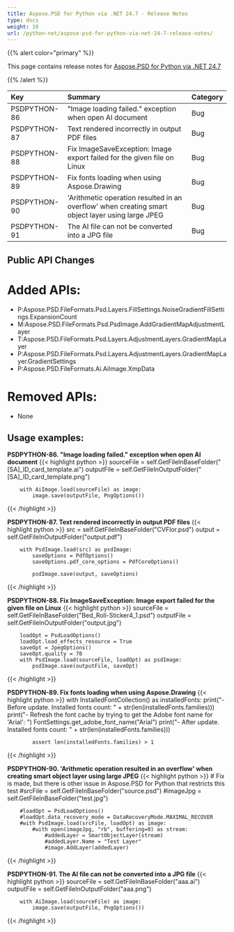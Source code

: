 ```yaml
---
title: Aspose.PSD for Python via .NET 24.7 - Release Notes
type: docs
weight: 10
url: /python-net/aspose-psd-for-python-via-net-24-7-release-notes/
---
```


{{% alert color="primary" %}}

This page contains release notes for [Aspose.PSD for Python via .NET 24.7](https://pypi.org/project/aspose-psd/)

{{% /alert %}}

| **Key**      | **Summary**                                                                                                       | **Category** |
|:-------------|:------------------------------------------------------------------------------------------------------------------|:-------------|
| PSDPYTHON-86 | "Image loading failed." exception when open AI document                                          | Bug      |
| PSDPYTHON-87 | Text rendered incorrectly in output PDF files                                                    | Bug      |
| PSDPYTHON-88 | Fix ImageSaveException: Image export failed for the given file on Linux                          | Bug      |
| PSDPYTHON-89 | Fix fonts loading when using Aspose.Drawing                                                      | Bug      |
| PSDPYTHON-90 | 'Arithmetic operation resulted in an overflow' when creating smart object layer using large JPEG | Bug      |
| PSDPYTHON-91 | The AI file can not be converted into a JPG file                                                 | Bug      |

## **Public API Changes**
# **Added APIs:**
- P:Aspose.PSD.FileFormats.Psd.Layers.FillSettings.NoiseGradientFillSettings.ExpansionCount
- M:Aspose.PSD.FileFormats.Psd.PsdImage.AddGradientMapAdjustmentLayer
- T:Aspose.PSD.FileFormats.Psd.Layers.AdjustmentLayers.GradientMapLayer
- P:Aspose.PSD.FileFormats.Psd.Layers.AdjustmentLayers.GradientMapLayer.GradientSettings
- P:Aspose.PSD.FileFormats.Ai.AiImage.XmpData

# **Removed APIs:**
- None

## **Usage examples:**

**PSDPYTHON-86. "Image loading failed." exception when open AI document**
{{< highlight python >}}
        sourceFile = self.GetFileInBaseFolder("[SA]_ID_card_template.ai")
        outputFile = self.GetFileInOutputFolder("[SA]_ID_card_template.png")

        with AiImage.load(sourceFile) as image:
            image.save(outputFile, PngOptions())
{{< /highlight >}}

**PSDPYTHON-87. Text rendered incorrectly in output PDF files**
{{< highlight python >}}
        src = self.GetFileInBaseFolder("CVFlor.psd")
        output = self.GetFileInOutputFolder("output.pdf")

        with PsdImage.load(src) as psdImage:
            saveOptions = PdfOptions()
            saveOptions.pdf_core_options = PdfCoreOptions()

            psdImage.save(output, saveOptions)
{{< /highlight >}}


**PSDPYTHON-88. Fix ImageSaveException: Image export failed for the given file on Linux**
{{< highlight python >}}
        sourceFile = self.GetFileInBaseFolder("Bed_Roll-Sticker4_1.psd")
        outputFile = self.GetFileInOutputFolder("output.jpg")

        loadOpt = PsdLoadOptions()
        loadOpt.load_effects_resource = True
        saveOpt = JpegOptions()
        saveOpt.quality = 70
        with PsdImage.load(sourceFile, loadOpt) as psdImage:
            psdImage.save(outputFile, saveOpt)
{{< /highlight >}}


**PSDPYTHON-89. Fix fonts loading when using Aspose.Drawing**
{{< highlight python >}}
        with InstalledFontCollection() as installedFonts:
            print("- Before update. Installed fonts count: " + str(len(installedFonts.families)))
            print("- Refresh the font cache by trying to get the Adobe font name for 'Arial': ")
            FontSettings.get_adobe_font_name("Arial")
            print("- After update. Installed fonts count: " + str(len(installedFonts.families)))

            assert len(installedFonts.families) > 1
{{< /highlight >}}


**PSDPYTHON-90. 'Arithmetic operation resulted in an overflow' when creating smart object layer using large JPEG**
{{< highlight python >}}
        # Fix is made, but there is other issue in Aspose.PSD for Python that restricts this test
        #srcFile = self.GetFileInBaseFolder("source.psd")
        #imageJpg = self.GetFileInBaseFolder("test.jpg")

        #loadOpt = PsdLoadOptions()
        #loadOpt.data_recovery_mode = DataRecoveryMode.MAXIMAL_RECOVER
        #with PsdImage.load(srcFile, loadOpt) as image:
            #with open(imageJpg, "rb", buffering=0) as stream:
                #addedLayer = SmartObjectLayer(stream)
                #addedLayer.Name = "Test Layer"
                #image.AddLayer(addedLayer)
{{< /highlight >}}


**PSDPYTHON-91. The AI file can not be converted into a JPG file**
{{< highlight python >}}
        sourceFile = self.GetFileInBaseFolder("aaa.ai")
        outputFile = self.GetFileInOutputFolder("aaa.png")

        with AiImage.load(sourceFile) as image:
            image.save(outputFile, PngOptions())
{{< /highlight >}}